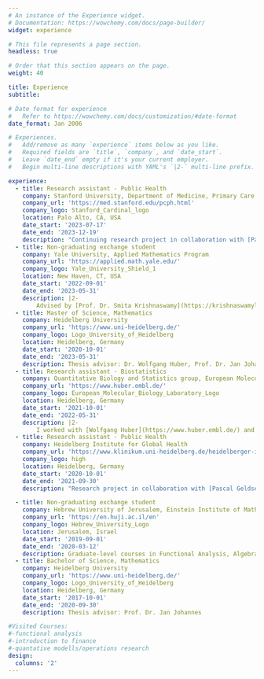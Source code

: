 ```yaml
---
# An instance of the Experience widget.
# Documentation: https://wowchemy.com/docs/page-builder/
widget: experience

# This file represents a page section.
headless: true

# Order that this section appears on the page.
weight: 40

title: Experience
subtitle:

# Date format for experience
#   Refer to https://wowchemy.com/docs/customization/#date-format
date_format: Jan 2006

# Experiences.
#   Add/remove as many `experience` items below as you like.
#   Required fields are `title`, `company`, and `date_start`.
#   Leave `date_end` empty if it's your current employer.
#   Begin multi-line descriptions with YAML's `|2-` multi-line prefix.

experience:
  - title: Research assistant - Public Health
    company: Stanford University, Department of Medicine, Primary Care and Population Health
    company_url: 'https://med.stanford.edu/pcph.html'
    company_logo: Stanford_Cardinal_logo
    location: Palo Alto, CA, USA
    date_start: '2023-07-17'
    date_end: '2023-12-19'
    description: "Continuing research project in collaboration with [Pascal Geldsetzer](https://profiles.stanford.edu/pascal-geldsetzer). We are analysing the health disparities attributable to particulate matter exposure between different socio-demographic groups in the United States."
  - title: Non-graduating exchange student
    company: Yale University, Applied Mathematics Program
    company_url: 'https://applied.math.yale.edu/'
    company_logo: Yale_University_Shield_1
    location: New Haven, CT, USA
    date_start: '2022-09-01'
    date_end: '2023-05-31'
    description: |2-
        Advised by [Prof. Dr. Smita Krishnaswamy](https://krishnaswamylab.org/) and [Prof. Dr. Yuval Kluger](https://medicine.yale.edu/profile/yuval-kluger/). Graduate-level courses in Theory and Application of Deep Learning, Statistical Methods in Human Genetics, Molecular and Biochemical Principles of Gene Function, Geometric and Topological Methods in Machine Learning, Differential Topology, Stochastic Models and Inference for the Biomedical and Social Sciences
  - title: Master of Science, Mathematics
    company: Heidelberg University
    company_url: 'https://www.uni-heidelberg.de/'
    company_logo: Logo_University_of_Heidelberg
    location: Heidelberg, Germany
    date_start: '2020-10-01'
    date_end: '2023-05-31'
    description: Thesis advisor: Dr. Wolfgang Huber, Prof. Dr. Jan Johannes
  - title: Research assistant - Biostatistics
    company: Quantitative Biology and Statistics group, European Molecular Biology Laboratory
    company_url: 'https://www.huber.embl.de/'
    company_logo: European_Molecular_Biology_Laboratory_Logo
    location: Heidelberg, Germany
    date_start: '2021-10-01'
    date_end: '2022-05-31'
    description: |2-
        I worked with [Wolfgang Huber](https://www.huber.embl.de/) and [Nikos Ignatiadis](https://nignatiadis.github.io/). I extended a multiple testing procedure ([IHW](https://bioconductor.org/packages/release/bioc/html/IHW.html)) to multi-dimensional input data through the use of random forests.
  - title: Research assistant - Public Health
    company: Heidelberg Institute for Global Health
    company_url: 'https://www.klinikum.uni-heidelberg.de/heidelberger-institut-fuer-global-health/'
    company_logo: high
    location: Heidelberg, Germany
    date_start: '2020-10-01'
    date_end: '2021-09-30'
    description: "Research project in collaboration with [Pascal Geldsetzer](https://profiles.stanford.edu/pascal-geldsetzer). We are analysing the health disparities attributable to particulate matter exposure between different socio-demographic groups in the United States."

  - title: Non-graduating exchange student
    company: Hebrew University of Jerusalem, Einstein Institute of Mathematics
    company_url: 'https://en.huji.ac.il/en'
    company_logo: Hebrew_University_Logo
    location: Jerusalem, Israel
    date_start: '2019-09-01'
    date_end: '2020-03-12'
    description: Graduate-level courses in Functional Analysis, Algebraic Combinatorics, and Quantitative Models.
  - title: Bachelor of Science, Mathematics
    company: Heidelberg University
    company_url: 'https://www.uni-heidelberg.de/'
    company_logo: Logo_University_of_Heidelberg
    location: Heidelberg, Germany
    date_start: '2017-10-01'
    date_end: '2020-09-30'
    description: Thesis advisor: Prof. Dr. Jan Johannes

#Visited Courses:
#-functional analysis
#-introduction to finance
#-quantative modells/operations research
design:
  columns: '2'
---
```

